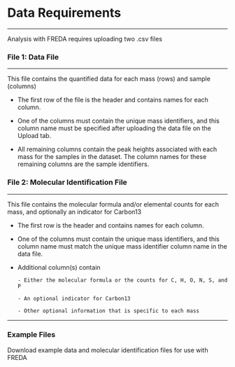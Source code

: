 # Data Requirements

***

Analysis with FREDA requires uploading two .csv files

### File 1: Data File

***

This file contains the quantified data for each mass (rows) and sample (columns)

- The first row of the file is the header and contains names for each column.

- One of the columns must contain the unique mass identifiers, and this column name must be specified after uploading the data file on the Upload tab.

- All remaining columns contain the peak heights associated with each mass for the samples in the dataset. The column names for these remaining columns are the sample identifiers.

### File 2: Molecular Identification File

***

This file contains the molecular formula and/or elemental counts for each mass, and optionally an indicator for Carbon13

- The first row is the header and contains names for each column.

- One of the columns must contain the unique mass identifiers, and this column name must match the unique mass identifier column name in the data file.

- Additional column(s) contain

      - Either the molecular formula or the counts for C, H, O, N, S, and P
      
      - An optional indicator for Carbon13
      
      - Other optional information that is specific to each mass

***

### Example Files

Download example data and molecular identification files for use with FREDA

